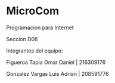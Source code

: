 # MicroCom

Programacion para Internet

Seccion D06

Integrantes del equipo:

Figueroa Tapia Omar Daniel | 216309176

Gonzalez Vargas Luis Adrian | 208591776